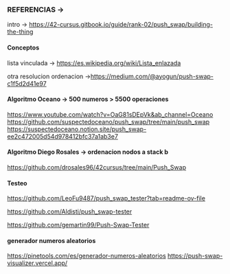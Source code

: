### REFERENCIAS ->
intro -> https://42-cursus.gitbook.io/guide/rank-02/push_swap/building-the-thing

#### Conceptos
lista vinculada -> https://es.wikipedia.org/wiki/Lista_enlazada

otra resolucion ordenacion ->https://medium.com/@ayogun/push-swap-c1f5d2d41e97

#### Algoritmo Oceano -> 500 numeros > 5500 operaciones
https://www.youtube.com/watch?v=OaG81sDEpVk&ab_channel=Oceano
https://github.com/suspectedoceano/push_swap/tree/main/push_swap
https://suspectedoceano.notion.site/push_swap-ee2c472005d54d978412bfc37a1ab3e7

#### Algoritmo Diego Rosales -> ordenacion nodos a stack b
https://github.com/drosales96/42cursus/tree/main/Push_Swap

#### Testeo
https://github.com/LeoFu9487/push_swap_tester?tab=readme-ov-file

https://github.com/Aldisti/push_swap-tester

https://github.com/gemartin99/Push-Swap-Tester

#### generador numeros aleatorios 
https://pinetools.com/es/generador-numeros-aleatorios
https://push-swap-visualizer.vercel.app/